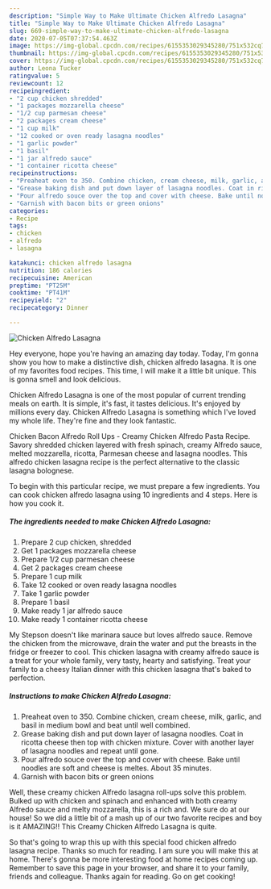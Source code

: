 ```yaml
---
description: "Simple Way to Make Ultimate Chicken Alfredo Lasagna"
title: "Simple Way to Make Ultimate Chicken Alfredo Lasagna"
slug: 669-simple-way-to-make-ultimate-chicken-alfredo-lasagna
date: 2020-07-05T07:37:54.463Z
image: https://img-global.cpcdn.com/recipes/6155353029345280/751x532cq70/chicken-alfredo-lasagna-recipe-main-photo.jpg
thumbnail: https://img-global.cpcdn.com/recipes/6155353029345280/751x532cq70/chicken-alfredo-lasagna-recipe-main-photo.jpg
cover: https://img-global.cpcdn.com/recipes/6155353029345280/751x532cq70/chicken-alfredo-lasagna-recipe-main-photo.jpg
author: Leona Tucker
ratingvalue: 5
reviewcount: 12
recipeingredient:
- "2 cup chicken shredded"
- "1 packages mozzarella cheese"
- "1/2 cup parmesan cheese"
- "2 packages cream cheese"
- "1 cup milk"
- "12 cooked or oven ready lasagna noodles"
- "1 garlic powder"
- "1 basil"
- "1 jar alfredo sauce"
- "1 container ricotta cheese"
recipeinstructions:
- "Preaheat oven to 350. Combine chicken, cream cheese, milk, garlic, and basil in medium bowl and beat until well combined."
- "Grease baking dish and put down layer of lasagna noodles. Coat in ricotta cheese then top with chicken mixture. Cover with another layer of lasagna noodles and repeat until gone."
- "Pour alfredo souce over the top and cover with cheese. Bake until noodles are soft and cheese is meltes. About 35 minutes."
- "Garnish with bacon bits or green onions"
categories:
- Recipe
tags:
- chicken
- alfredo
- lasagna

katakunci: chicken alfredo lasagna 
nutrition: 186 calories
recipecuisine: American
preptime: "PT25M"
cooktime: "PT41M"
recipeyield: "2"
recipecategory: Dinner

---
```



![Chicken Alfredo Lasagna](https://img-global.cpcdn.com/recipes/6155353029345280/751x532cq70/chicken-alfredo-lasagna-recipe-main-photo.jpg)

Hey everyone, hope you're having an amazing day today. Today, I'm gonna show you how to make a distinctive dish, chicken alfredo lasagna. It is one of my favorites food recipes. This time, I will make it a little bit unique. This is gonna smell and look delicious.

Chicken Alfredo Lasagna is one of the most popular of current trending meals on earth. It is simple, it's fast, it tastes delicious. It's enjoyed by millions every day. Chicken Alfredo Lasagna is something which I've loved my whole life. They're fine and they look fantastic.

Chicken Bacon Alfredo Roll Ups - Creamy Chicken Alfredo Pasta Recipe. Savory shredded chicken layered with fresh spinach, creamy Alfredo sauce, melted mozzarella, ricotta, Parmesan cheese and lasagna noodles. This alfredo chicken lasagna recipe is the perfect alternative to the classic lasagna bolognese.


To begin with this particular recipe, we must prepare a few ingredients. You can cook chicken alfredo lasagna using 10 ingredients and 4 steps. Here is how you cook it.

<!--inarticleads1-->

##### The ingredients needed to make Chicken Alfredo Lasagna:

1. Prepare 2 cup chicken, shredded
1. Get 1 packages mozzarella cheese
1. Prepare 1/2 cup parmesan cheese
1. Get 2 packages cream cheese
1. Prepare 1 cup milk
1. Take 12 cooked or oven ready lasagna noodles
1. Take 1 garlic powder
1. Prepare 1 basil
1. Make ready 1 jar alfredo sauce
1. Make ready 1 container ricotta cheese


My Stepson doesn&#39;t like marinara sauce but loves alfredo sauce. Remove the chicken from the microwave, drain the water and put the breasts in the fridge or freezer to cool. This chicken lasagna with creamy alfredo sauce is a treat for your whole family, very tasty, hearty and satisfying. Treat your family to a cheesy Italian dinner with this chicken lasagna that&#39;s baked to perfection. 

<!--inarticleads2-->

##### Instructions to make Chicken Alfredo Lasagna:

1. Preaheat oven to 350. Combine chicken, cream cheese, milk, garlic, and basil in medium bowl and beat until well combined.
1. Grease baking dish and put down layer of lasagna noodles. Coat in ricotta cheese then top with chicken mixture. Cover with another layer of lasagna noodles and repeat until gone.
1. Pour alfredo souce over the top and cover with cheese. Bake until noodles are soft and cheese is meltes. About 35 minutes.
1. Garnish with bacon bits or green onions


Well, these creamy chicken Alfredo lasagna roll-ups solve this problem. Bulked up with chicken and spinach and enhanced with both creamy Alfredo sauce and melty mozzarella, this is a rich and. We sure do at our house! So we did a little bit of a mash up of our two favorite recipes and boy is it AMAZING!! This Creamy Chicken Alfredo Lasagna is quite. 

So that's going to wrap this up with this special food chicken alfredo lasagna recipe. Thanks so much for reading. I am sure you will make this at home. There's gonna be more interesting food at home recipes coming up. Remember to save this page in your browser, and share it to your family, friends and colleague. Thanks again for reading. Go on get cooking!
